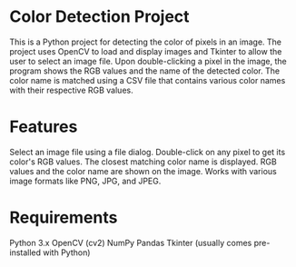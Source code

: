 # Color Detection Project
This is a Python project for detecting the color of pixels in an image. The project uses OpenCV to load and display images and Tkinter to allow the user to select an image file. Upon double-clicking a pixel in the image, the program shows the RGB values and the name of the detected color. The color name is matched using a CSV file that contains various color names with their respective RGB values.

# Features
Select an image file using a file dialog.
Double-click on any pixel to get its color's RGB values.
The closest matching color name is displayed.
RGB values and the color name are shown on the image.
Works with various image formats like PNG, JPG, and JPEG.
# Requirements
Python 3.x
OpenCV (cv2)
NumPy
Pandas
Tkinter (usually comes pre-installed with Python)
